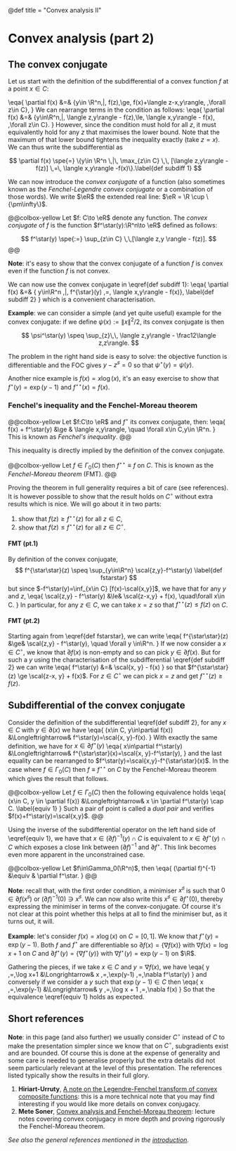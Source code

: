 @def title = "Convex analysis II"

<!-- NOTE: last major review: 19/9/2018 ✅ -->

# Convex analysis (part 2)

## The convex conjugate <!-- ✅ 12/9/2018 -->

Let us start with the definition of the subdifferential of a convex function $f$ at a point $x\in C$:

\eqa{
    \partial f(x) &=& \{y\in \R^n\,|\, f(z)\,\ge\, f(x)+\langle z-x,y\rangle, \,\forall z\in C\},
}
We can rearrange terms in the condition as follows:
\eqa{
    \partial f(x) &=& \{y\in\R^n\,|\, \langle z,y\rangle - f(z)\,\le\, \langle x,y\rangle - f(x), \,\forall z\in C\}.
}
However, since the condition must hold for all $z$, it must equivalently hold for any $z$ that maximises the lower bound.
Note that the maximum of that lower bound tightens the inequality exactly (take $z=x$).
We can thus write the subdifferential as

$$
    \partial f(x) \spe{=} \{y\in \R^n \,|\, \max_{z\in C} \,\, [\langle z,y\rangle -f(z)] \,=\, \langle x,y\rangle -f(x)\}.\label{def subdiff 1}
$$

We can now introduce the *convex conjugate* of a function (also sometimes known as the *Fenchel-Legendre convex conjugate* or a combination of those words).
We write $\eR$ the extended real line: $\eR = \R \cup \{\pm\infty\}$.


@@colbox-yellow
Let $f: C\to \eR$ denote any function. The *convex conjugate* of $f$ is the function $f^\star(y):\R^n\to \eR$ defined as follows:

$$
    f^\star(y) \spe{:=} \sup_{z\in C} \,\,[\langle z,y \rangle - f(z)].
$$
@@

**Note**: it's easy to show that the convex conjugate of a function $f$ is convex even if the function $f$ is not convex.

We can now use the convex conjugate in \eqref{def subdiff 1}:
\eqa{
    \partial f(x) &=& \{ y\in\R^n \,|\, f^{\star}(y) \,=\, \langle x,y\rangle - f(x)\}, \label{def subdiff 2}
}
which is a convenient characterisation.

**Example**: we can consider a simple (and yet quite useful) example for the convex conjugate: if we define $\psi(x):=\|x\|^2/2$, its convex conjugate is then

$$
    \psi^\star(y) \speq \sup_{z}\,\, \langle z,y\rangle - \frac12\langle z,z\rangle.
$$

The problem in the right hand side is easy to solve: the objective function is differentiable and the FOC gives $y-z^\sharp = 0$ so that $\psi^\star(y)= \psi(y)$.

Another nice example is $f(x)=x\log(x)$, it's an easy exercise to show that $f^\star(y)=\exp(y-1)$ and $f^{\star\star}(x) = f(x)$.

###  Fenchel's inequality and the Fenchel-Moreau theorem <!-- 🚫 17/9/2018 -->

@@colbox-yellow
Let $f:C\to \eR$ and $f^\star$ its convex conjugate, then:
\eqa{
    f(x) + f^\star(y) &\ge & \langle x,y\rangle, \quad \forall x\in C,y\in \R^n.
}
This is known as *Fenchel's inequality*.
@@

This inequality is directly implied by the definition of the convex conjugate.

@@colbox-yellow
Let $f\in \Gamma_0(C)$ then $f^{\star\star}\equiv f$ on $C$. This is known as the *Fenchel-Moreau theorem* (FMT).
@@

Proving the theorem in full generality requires a bit of care (see references).
It is however possible to show that the result holds on $C^\circ$ without extra results which is nice.
We will go about it in two parts:

1. show that $f(z)\ge f^{\star\star}(z)$ for all $z\in C$,
2. show that $f(z)\le f^{\star\star}(z)$ for all $z\in C^\circ$.

#### FMT (pt.1)

By definition of the convex conjugate,
$$
    f^{\star\star}(z) \speq \sup_{y\in\R^n} \scal{z,y}-f^\star(y) \label{def fstarstar}
$$
but since $-f^\star(y)=\inf_{x\in C} [f(x)-\scal{x,y}]$, we have that for any $y$ and $z$,
\eqa{
    \scal{z,y} - f^\star(y) &\le& \scal{z-x,y} + f(x), \quad\forall x\in C.
}
In particular, for any $z\in C$, we can take $x=z$ so that $f^{\star\star}(z) \le f(z)$ on $C$.

#### FMT (pt.2)

Starting again from \eqref{def fstarstar}, we can write
\eqa{
    f^{\star\star}(z) &\ge& \scal{z,y} - f^\star(y), \quad \forall y \in\R^n.
}
If we now consider a $x\in C^\circ$, we know that $\partial f(x)$ is non-empty and so can pick $y\in \partial f(x)$.
But for such a $y$ using the characterisation of the subdifferential \eqref{def subdiff 2} we can write
\eqa{
    f^\star(y) &=& \scal{x, y} - f(x)
}
so that $f^{\star\star}(z) \ge \scal{z-x, y} + f(x)$.
For $z\in C^\circ$ we can pick $x=z$ and get $f^{\star\star}(z)\ge f(z)$.

## Subdifferential of the convex conjugate <!-- ✅ 19/9/2018 -->

Consider the definition of the subdifferential \eqref{def subdiff 2}, for any $x\in C$ with $y\in \partial(x)$ we have
\eqa{
    (x\in C, y\in\partial f(x)) &\Longleftrightarrow& f^\star(y)=\scal{x, y}-f(x).
}
With exactly the same definition, we have for $x\in\partial f^\star(y)$
\eqa{
    x\in\partial f^\star(y) &\Longleftrightarrow& f^{\star\star}(x)=\scal{x, y}-f^\star(y),
}
and the last equality can be rearranged to $f^\star(y)=\scal{x,y}-f^{\star\star}(x)$.
In the case where $f\in\Gamma_0(C)$ then $f\equiv f^{\star\star}$ on $C$ by the Fenchel-Moreau theorem which gives the result that follows.

@@colbox-yellow
Let $f\in\Gamma_0(C)$ then the following equivalence holds
\eqa{
    (x\in C, y \in \partial f(x)) &\Longleftrightarrow& x \in \partial f^\star(y) \cap C. \label{equiv 1}
}
Such a pair of point is called a *dual pair* and verifies $f(x)+f^\star(y)=\scal{x,y}$.
@@

Using the inverse of the subdifferential operator on the left hand side of \eqref{equiv 1}, we have that $x\in(\partial f)^{-1}(y)\cap C$ is equivalent to $x\in\partial f^\star(y)\cap C$ which exposes a close link between $(\partial f)^{-1}$ and $\partial f^\star$.
This link becomes even more apparent in the unconstrained case.

@@colbox-yellow
Let $f\in\Gamma_0(\R^n)$, then
\eqa{
    (\partial f)^{-1} &\equiv & \partial f^\star.
}
@@

**Note**: recall that, with the first order condition, a minimiser $x^\sharp$ is such that $0\in \partial f(x^\sharp)$ or $(\partial f)^{-1}(0) \ni x^\sharp$.
We can now also write this $x^\sharp \in \partial f^\star(0)$, thereby expressing the minimiser in terms of the convex-conjugate.
Of course it's not clear at this point whether this helps at all to find the minimiser but, as it turns out, it will.

**Example**: let's consider $f(x)=x\log(x)$ on $C = [0, 1]$.
We know that $f^\star(y)=\exp(y-1)$. Both $f$ and $f^\star$ are differentiable so $\partial f(x)=\{\nabla f(x)\}$ with $\nabla f(x)=\log x +1$ on $C$ and $\partial f^\star(y)=\{\nabla f^\star(y)\}$ with $\nabla f^\star(y)=\exp(y-1)$ on $\R$.

Gathering the pieces, if we take $x\in C$ and $y=\nabla f(x)$, we have
\eqa{
    y \,=\,\log x+1 &\Longrightarrow& x \,=\,\exp(y-1) \,=\,\nabla f^\star(y)
}
and conversely if we consider a $y$ such that $\exp(y-1)\in C$ then
\eqa{
    x \,=\,\exp(y-1) &\Longrightarrow& y \,=\,\log x + 1 \,=\,\nabla f(x)
}
So that the equivalence \eqref{equiv 1} holds as expected.


## Short references

**Note**: in this page (and also further) we usually consider $C^\circ$ instead of  $C$ to make the presentation simpler since we know that on $C^\circ$, subgradients exist and are bounded.
Of course this is done at the expense of generality and some care is needed to generalise properly but the extra details did not seem particularly relevant at the level of this presentation.
The references listed typically show the results in their full glory.

1. **Hiriart-Urruty**, [A note on the Legendre-Fenchel transform of convex composite functions](https://www.math.univ-toulouse.fr/~jbhu/A_note_on_the_LF_transform.pdf): this is a more technical note that you may find interesting if you would like more details on convex conjugacy.
1. **Mete Soner**, [Convex analysis and Fenchel-Moreau theorem](https://www2.math.ethz.ch/education/bachelor/lectures/hs2015/math/mf/lecture7notes): lecture notes covering convex conjugacy in more depth and proving rigorously the Fenchel-Moreau theorem.

*See also the general references mentioned in the [introduction](/pub/csml/cvxopt/intro.html).*
